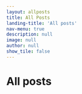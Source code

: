 ```yaml
---
layout: allposts
title: All Posts
landing-title: 'All posts'
nav-menu: true
description: null
image: null
author: null
show_tile: false
---
```


<h1>All posts</h1>
